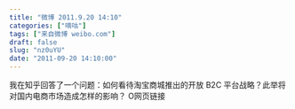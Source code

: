 ```yaml
---
title: "微博 2011.9.20 14:10"
categories: ["嘀咕"]
tags: ["来自微博 weibo.com"]
draft: false
slug: "nz0uYU"
date: "2011-09-20 14:10:00"
---
```


<p>我在知乎回答了一个问题：如何看待淘宝商城推出的开放 B2C 平台战略？此举将对国内电商市场造成怎样的影响？ O网页链接 ​​​​</p>
